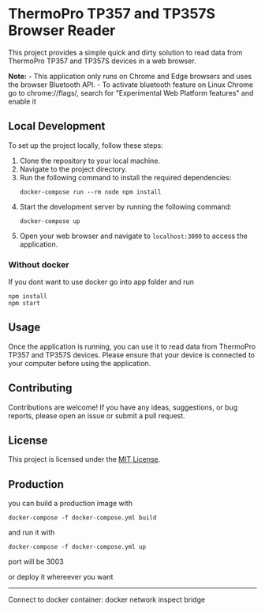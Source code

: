 # ThermoPro TP357 and TP357S Browser Reader

This project provides a simple quick and dirty solution to read data from ThermoPro TP357 and TP357S devices in a web browser.

**Note:** 
    - This application only runs on Chrome and Edge browsers and uses the browser Bluetooth API.
    - To activate bluetooth feature on Linux Chrome go to chrome://flags/, search for "Experimental Web Platform features" and enable it


## Local Development

To set up the project locally, follow these steps:

1. Clone the repository to your local machine.
2. Navigate to the project directory.
3. Run the following command to install the required dependencies:
    ```shell
    docker-compose run --rm node npm install
    ```
4. Start the development server by running the following command:
    ```shell
    docker-compose up
    ```
5. Open your web browser and navigate to `localhost:3000` to access the application.

### Without docker
If you dont want to use docker go into app folder and run 

```shell
npm install
npm start
```

## Usage

Once the application is running, you can use it to read data from ThermoPro TP357 and TP357S devices. Please ensure that your device is connected to your computer before using the application.

## Contributing

Contributions are welcome! If you have any ideas, suggestions, or bug reports, please open an issue or submit a pull request.

## License

This project is licensed under the [MIT License](LICENSE).

## Production

you can build a production image with 
```shell
docker-compose -f docker-compose.yml build 
```
and run it with 
```shell
docker-compose -f docker-compose.yml up 
```
port will be 3003 

or deploy it whereever you want

---
Connect to docker container:
docker network inspect bridge
